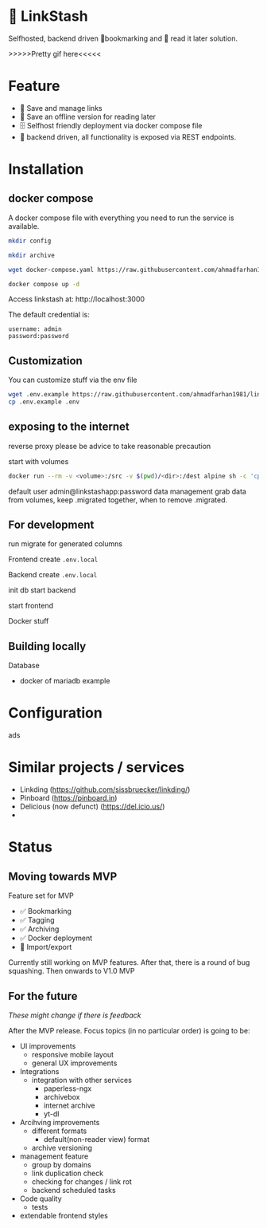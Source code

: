 # :bookmark: LinkStash
Selfhosted, backend driven :bookmark:bookmarking and :book: read it later solution. 

\>>>>>Pretty gif here<<<<<

# Feature
- :bookmark: Save and manage links
- :book: Save an offline version for reading later
- :file_cabinet: Selfhost friendly deployment via docker compose file
- :wrench: backend driven, all functionality is exposed via REST endpoints.

# Installation
## docker compose
A docker compose file with everything you need to run the service is available.

```bash
mkdir config

mkdir archive

wget docker-compose.yaml https://raw.githubusercontent.com/ahmadfarhan1981/linkstash/develop/docker/docker-compose.yaml

docker compose up -d
```
Access linkstash at: http://localhost:3000

The default credential is:
```
username: admin
password:password
```

## Customization

You can customize stuff via the env file

```bash
wget .env.example https://raw.githubusercontent.com/ahmadfarhan1981/linkstash/develop/docker/.env.example
cp .env.example .env
```


## exposing to the internet

reverse proxy
please be advice to take reasonable precaution 

start with volumes

```bash
docker run --rm -v <volume>:/src -v $(pwd)/<dir>:/dest alpine sh -c 'cp -R /src/* /dest/'
```

default user admin@linkstashapp:password
data management
grab data from volumes, 
keep .migrated together, 
when to remove .migrated.


## For development

run migrate for generated columns

Frontend
create `.env.local`

Backend
create `.env.local`

init db
start backend

start frontend

Docker stuff
## Building locally
Database
- docker of mariadb example


# Configuration
ads

# Similar projects / services
- Linkding (https://github.com/sissbruecker/linkding/)
- Pinboard (https://pinboard.in)
- Delicious (now defunct) (https://del.icio.us/)
- 
  
# Status
## Moving towards MVP
Feature set for MVP
- :white_check_mark: Bookmarking
- :white_check_mark: Tagging 
- :white_check_mark: Archiving
- :white_check_mark: Docker deployment
- :construction: Import/export

Currently still working on MVP features. 
After that, there is a round of bug squashing. Then onwards to V1.0 MVP

## For the future
*These might change if there is feedback*

After the MVP release. Focus topics (in no particular order) is going to be:
- UI improvements
  - responsive mobile layout
  - general UX improvements
- Integrations
  - integration with other services
    - paperless-ngx
    - archivebox
    - internet archive
    - yt-dl
- Arcihving improvements
  - different formats
    - default(non-reader view) format
  - archive versioning
- management feature
  - group by domains
  - link duplication check
  - checking for changes / link rot
  - backend scheduled tasks 
- Code quality
  - tests
- extendable frontend styles
